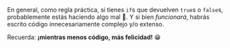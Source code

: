 En general, como regla práctica, si tienes `if`s que devuelven `true`s o `false`s, probablemente estás haciendo algo mal :cop:. Y si bien _funcionará_, habrás escrito código innecesariamente complejo y/o extenso.

Recuerda: **¡mientras menos código, más felicidad!** :grin: